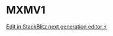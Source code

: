 # MXMV1

[Edit in StackBlitz next generation editor ⚡️](https://stackblitz.com/~/github.com/drazpa/MXMV1)